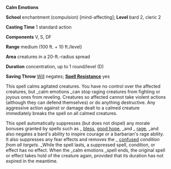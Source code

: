  **Calm Emotions**

**School** enchantment (compulsion) [mind-affecting]; **Level** bard 2, cleric 2

**Casting Time** 1 standard action

**Components** V, S, DF

**Range** medium (100 ft. + 10 ft./level)

**Area** creatures in a 20-ft.-radius spread

**Duration** concentration, up to 1 round/level (D)

**Saving Throw** [Will](../combat#_will) negates; **[Spell Resistance](../glossary#_spell-resistance)** yes

This spell calms agitated creatures. You have no control over the affected creatures, but _calm emotions _can stop raging creatures from fighting or joyous ones from reveling. Creatures so affected cannot take violent actions (although they can defend themselves) or do anything destructive. Any aggressive action against or damage dealt to a calmed creature immediately breaks the spell on all calmed creatures.

This spell automatically suppresses (but does not dispel) any morale bonuses granted by spells such as _ [bless](bless#_bless), [good hope](goodHope#_good-hope), _and _ [rage](rage#_rage), _and also negates a bard's ability to inspire courage or a barbarian's rage ability. It also suppresses any fear effects and removes the _ [confused](../glossary#_confused) _condition from all targets_. _While the spell lasts, a suppressed spell, condition, or effect has no effect. When the _calm emotions _spell ends, the original spell or effect takes hold of the creature again, provided that its duration has not expired in the meantime.

